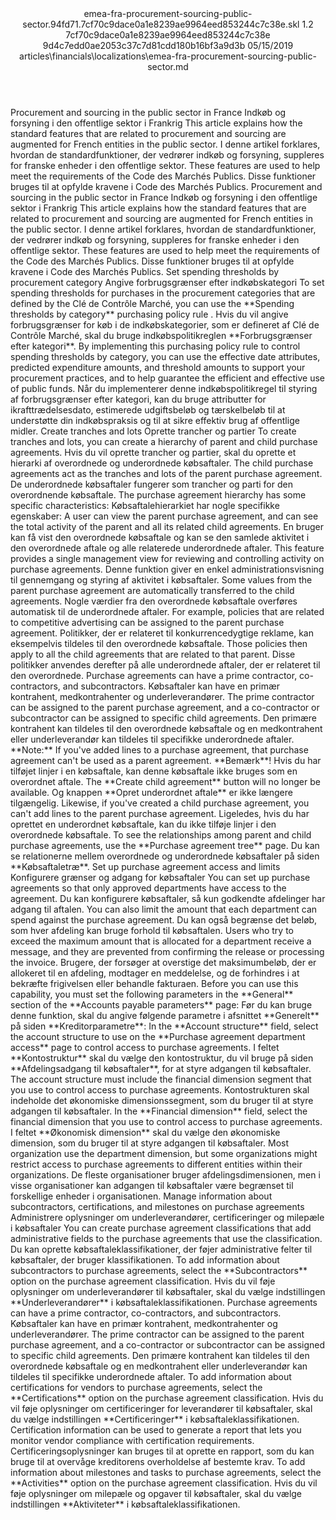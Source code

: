 <?xml version="1.0" encoding="UTF-8"?>
<xliff xmlns:logoport="urn:logoport:xliffeditor:xliff-extras:1.0" xmlns:xsi="http://www.w3.org/2001/XMLSchema-instance" xmlns="urn:oasis:names:tc:xliff:document:1.2" xmlns:xliffext="urn:microsoft:content:schema:xliffextensions" version="1.2" xsi:schemaLocation="urn:oasis:names:tc:xliff:document:1.2 xliff-core-1.2-transitional.xsd">
  <file datatype="xml" source-language="en-US" original="emea-fra-procurement-sourcing-public-sector.md" target-language="da-DK">
    <header>
      <tool tool-company="Microsoft" tool-version="1.0-7889195" tool-name="mdxliff" tool-id="mdxliff"/>
      <xliffext:skl_file_name>emea-fra-procurement-sourcing-public-sector.94fd71.7cf70c9dace0a1e8239ae9964eed853244c7c38e.skl</xliffext:skl_file_name>
      <xliffext:version>1.2</xliffext:version>
      <xliffext:ms.openlocfilehash>7cf70c9dace0a1e8239ae9964eed853244c7c38e</xliffext:ms.openlocfilehash>
      <xliffext:ms.sourcegitcommit>9d4c7edd0ae2053c37c7d81cdd180b16bf3a9d3b</xliffext:ms.sourcegitcommit>
      <xliffext:ms.lasthandoff>05/15/2019</xliffext:ms.lasthandoff>
      <xliffext:ms.openlocfilepath>articles\financials\localizations\emea-fra-procurement-sourcing-public-sector.md</xliffext:ms.openlocfilepath>
    </header>
    <body>
      <group extype="content" id="content">
        <trans-unit xml:space="preserve" translate="yes" id="101" restype="x-metadata">
          <source>Procurement and sourcing in the public sector in France</source>
        <target logoport:matchpercent="101" state="translated" state-qualifier="leveraged-tm">Indkøb og forsyning i den offentlige sektor i Frankrig</target></trans-unit>
        <trans-unit xml:space="preserve" translate="yes" id="102" restype="x-metadata">
          <source>This article explains how the standard features that are related to procurement and sourcing are augmented for French entities in the public sector.</source>
        <target logoport:matchpercent="101" state="translated" state-qualifier="leveraged-tm">I denne artikel forklares, hvordan de standardfunktioner, der vedrører indkøb og forsyning, suppleres for franske enheder i den offentlige sektor.</target></trans-unit>
        <trans-unit xml:space="preserve" translate="yes" id="103" restype="x-metadata">
          <source>These features are used to help meet the requirements of the Code des Marchés Publics.</source>
        <target logoport:matchpercent="101" state="translated" state-qualifier="leveraged-tm">Disse funktioner bruges til at opfylde kravene i Code des Marchés Publics.</target></trans-unit>
        <trans-unit xml:space="preserve" translate="yes" id="104">
          <source>Procurement and sourcing in the public sector in France</source>
        <target logoport:matchpercent="101" state="translated" state-qualifier="leveraged-tm">Indkøb og forsyning i den offentlige sektor i Frankrig</target></trans-unit>
        <trans-unit xml:space="preserve" translate="yes" id="105">
          <source>This article explains how the standard features that are related to procurement and sourcing are augmented for French entities in the public sector.</source>
        <target logoport:matchpercent="101" state="translated" state-qualifier="leveraged-tm">I denne artikel forklares, hvordan de standardfunktioner, der vedrører indkøb og forsyning, suppleres for franske enheder i den offentlige sektor.</target></trans-unit>
        <trans-unit xml:space="preserve" translate="yes" id="106">
          <source>These features are used to help meet the requirements of the Code des Marchés Publics.</source>
        <target logoport:matchpercent="101" state="translated" state-qualifier="leveraged-tm">Disse funktioner bruges til at opfylde kravene i Code des Marchés Publics.</target></trans-unit>
        <trans-unit xml:space="preserve" translate="yes" id="107">
          <source>Set spending thresholds by procurement category</source>
        <target logoport:matchpercent="101" state="translated" state-qualifier="leveraged-tm">Angive forbrugsgrænser efter indkøbskategori</target></trans-unit>
        <trans-unit xml:space="preserve" translate="yes" id="108">
          <source>To set spending thresholds for purchases in the procurement categories that are defined by the Clé de Contrôle Marché, you can use the <bpt id="p1">**</bpt>Spending thresholds by category<ept id="p1">**</ept> purchasing policy rule .</source>
        <target logoport:matchpercent="101" state="translated" state-qualifier="leveraged-tm">Hvis du vil angive forbrugsgrænser for køb i de indkøbskategorier, som er defineret af Clé de Contrôle Marché, skal du bruge indkøbspolitikreglen <bpt id="p1">**</bpt>Forbrugsgrænser efter kategori<ept id="p1">**</ept>.</target></trans-unit>
        <trans-unit xml:space="preserve" translate="yes" id="109">
          <source>By implementing this purchasing policy rule to control spending thresholds by category, you can use the effective date attributes, predicted expenditure amounts, and threshold amounts to support your procurement practices, and to help guarantee the efficient and effective use of public funds.</source>
        <target logoport:matchpercent="101" state="translated" state-qualifier="leveraged-tm">Når du implementerer denne indkøbspolitikregel til styring af forbrugsgrænser efter kategori, kan du bruge attributter for ikrafttrædelsesdato, estimerede udgiftsbeløb og tærskelbeløb til at understøtte din indkøbspraksis og til at sikre effektiv brug af offentlige midler.</target></trans-unit>
        <trans-unit xml:space="preserve" translate="yes" id="110">
          <source>Create tranches and lots</source>
        <target logoport:matchpercent="101" state="translated" state-qualifier="leveraged-tm">Oprette trancher og partier</target></trans-unit>
        <trans-unit xml:space="preserve" translate="yes" id="111">
          <source>To create tranches and lots, you can create a hierarchy of parent and child purchase agreements.</source>
        <target logoport:matchpercent="101" state="translated" state-qualifier="leveraged-tm">Hvis du vil oprette trancher og partier, skal du oprette et hierarki af overordnede og underordnede købsaftaler.</target></trans-unit>
        <trans-unit xml:space="preserve" translate="yes" id="112">
          <source>The child purchase agreements act as the tranches and lots of the parent purchase agreement.</source>
        <target logoport:matchpercent="101" state="translated" state-qualifier="leveraged-tm">De underordnede købsaftaler fungerer som trancher og parti for den overordnende købsaftale.</target></trans-unit>
        <trans-unit xml:space="preserve" translate="yes" id="113">
          <source>The purchase agreement hierarchy has some specific characteristics:</source>
        <target logoport:matchpercent="101" state="translated" state-qualifier="leveraged-tm">Købsaftalehierarkiet har nogle specifikke egenskaber:</target></trans-unit>
        <trans-unit xml:space="preserve" translate="yes" id="114">
          <source>A user can view the parent purchase agreement, and can see the total activity of the parent and all its related child agreements.</source>
        <target logoport:matchpercent="101" state="translated" state-qualifier="leveraged-tm">En bruger kan få vist den overordnede købsaftale og kan se den samlede aktivitet i den overordnede aftale og alle relaterede underordnede aftaler.</target></trans-unit>
        <trans-unit xml:space="preserve" translate="yes" id="115">
          <source>This feature provides a single management view for reviewing and controlling activity on purchase agreements.</source>
        <target logoport:matchpercent="101" state="translated" state-qualifier="leveraged-tm">Denne funktion giver en enkel administrationsvisning til gennemgang og styring af aktivitet i købsaftaler.</target></trans-unit>
        <trans-unit xml:space="preserve" translate="yes" id="116">
          <source>Some values from the parent purchase agreement are automatically transferred to the child agreements.</source>
        <target logoport:matchpercent="101" state="translated" state-qualifier="leveraged-tm">Nogle værdier fra den overordnede købsaftale overføres automatisk til de underordnede aftaler.</target></trans-unit>
        <trans-unit xml:space="preserve" translate="yes" id="117">
          <source>For example, policies that are related to competitive advertising can be assigned to the parent purchase agreement.</source>
        <target logoport:matchpercent="101" state="translated" state-qualifier="leveraged-tm">Politikker, der er relateret til konkurrencedygtige reklame, kan eksempelvis tildeles til den overordnede købsaftale.</target></trans-unit>
        <trans-unit xml:space="preserve" translate="yes" id="118">
          <source>Those policies then apply to all the child agreements that are related to that parent.</source>
        <target logoport:matchpercent="101" state="translated" state-qualifier="leveraged-tm">Disse politikker anvendes derefter på alle underordnede aftaler, der er relateret til den overordnede.</target></trans-unit>
        <trans-unit xml:space="preserve" translate="yes" id="119">
          <source>Purchase agreements can have a prime contractor, co-contractors, and subcontractors.</source>
        <target logoport:matchpercent="101" state="translated" state-qualifier="leveraged-tm">Købsaftaler kan have en primær kontrahent, medkontrahenter og underleverandører.</target></trans-unit>
        <trans-unit xml:space="preserve" translate="yes" id="120">
          <source>The prime contractor can be assigned to the parent purchase agreement, and a co-contractor or subcontractor can be assigned to specific child agreements.</source>
        <target logoport:matchpercent="101" state="translated" state-qualifier="leveraged-tm">Den primære kontrahent kan tildeles til den overordnede købsaftale og en medkontrahent eller underleverandør kan tildeles til specifikke underordnede aftaler.</target></trans-unit>
        <trans-unit xml:space="preserve" translate="yes" id="121">
          <source><bpt id="p1">**</bpt>Note:<ept id="p1">**</ept> If you've added lines to a purchase agreement, that purchase agreement can't be used as a parent agreement.</source>
        <target logoport:matchpercent="101" state="translated" state-qualifier="leveraged-tm"><bpt id="p1">**</bpt>Bemærk<ept id="p1">**</ept>! Hvis du har tilføjet linjer i en købsaftale, kan denne købsaftale ikke bruges som en overordnet aftale.</target></trans-unit>
        <trans-unit xml:space="preserve" translate="yes" id="122">
          <source>The <bpt id="p1">**</bpt>Create child agreement<ept id="p1">**</ept> button will no longer be available.</source>
        <target logoport:matchpercent="101" state="translated" state-qualifier="leveraged-tm">Og knappen <bpt id="p1">**</bpt>Opret underordnet aftale<ept id="p1">**</ept> er ikke længere tilgængelig.</target></trans-unit>
        <trans-unit xml:space="preserve" translate="yes" id="123">
          <source>Likewise, if you've created a child purchase agreement, you can't add lines to the parent purchase agreement.</source>
        <target logoport:matchpercent="101" state="translated" state-qualifier="leveraged-tm">Ligeledes, hvis du har oprettet en underordnet købsaftale, kan du ikke tilføje linjer i den overordnede købsaftale.</target></trans-unit>
        <trans-unit xml:space="preserve" translate="yes" id="124">
          <source>To see the relationships among parent and child purchase agreements, use the <bpt id="p1">**</bpt>Purchase agreement tree<ept id="p1">**</ept> page.</source>
        <target logoport:matchpercent="101" state="translated" state-qualifier="leveraged-tm">Du kan se relationerne mellem overordnede og underordnede købsaftaler på siden <bpt id="p1">**</bpt>Købsaftaletræ<ept id="p1">**</ept>.</target></trans-unit>
        <trans-unit xml:space="preserve" translate="yes" id="125">
          <source>Set up purchase agreement access and limits</source>
        <target logoport:matchpercent="101" state="translated" state-qualifier="leveraged-tm">Konfigurere grænser og adgang for købsaftaler</target></trans-unit>
        <trans-unit xml:space="preserve" translate="yes" id="126">
          <source>You can set up purchase agreements so that only approved departments have access to the agreement.</source>
        <target logoport:matchpercent="101" state="translated" state-qualifier="leveraged-tm">Du kan konfigurere købsaftaler, så kun godkendte afdelinger har adgang til aftalen.</target></trans-unit>
        <trans-unit xml:space="preserve" translate="yes" id="127">
          <source>You can also limit the amount that each department can spend against the purchase agreement.</source>
        <target logoport:matchpercent="101" state="translated" state-qualifier="leveraged-tm">Du kan også begrænse det beløb, som hver afdeling kan bruge forhold til købsaftalen.</target></trans-unit>
        <trans-unit xml:space="preserve" translate="yes" id="128">
          <source>Users who try to exceed the maximum amount that is allocated for a department receive a message, and they are prevented from confirming the release or processing the invoice.</source>
        <target logoport:matchpercent="101" state="translated" state-qualifier="leveraged-tm">Brugere, der forsøger at overstige det maksimumbeløb, der er allokeret til en afdeling, modtager en meddelelse, og de forhindres i at bekræfte frigivelsen eller behandle fakturaen.</target></trans-unit>
        <trans-unit xml:space="preserve" translate="yes" id="129">
          <source>Before you can use this capability, you must set the following parameters in the <bpt id="p1">**</bpt>General<ept id="p1">**</ept> section of the <bpt id="p2">**</bpt>Accounts payable parameters<ept id="p2">**</ept> page:</source>
        <target logoport:matchpercent="101" state="translated" state-qualifier="leveraged-tm">Før du kan bruge denne funktion, skal du angive følgende parametre i afsnittet <bpt id="p1">**</bpt>Generelt<ept id="p1">**</ept> på siden <bpt id="p2">**</bpt>Kreditorparametre<ept id="p2">**</ept>:</target></trans-unit>
        <trans-unit xml:space="preserve" translate="yes" id="130">
          <source>In the <bpt id="p1">**</bpt>Account structure<ept id="p1">**</ept> field, select the account structure to use on the <bpt id="p2">**</bpt>Purchase agreement department access<ept id="p2">**</ept> page to control access to purchase agreements.</source>
        <target logoport:matchpercent="101" state="translated" state-qualifier="leveraged-tm">I feltet <bpt id="p1">**</bpt>Kontostruktur<ept id="p1">**</ept> skal du vælge den kontostruktur, du vil bruge på siden <bpt id="p2">**</bpt>Afdelingsadgang til købsaftaler<ept id="p2">**</ept>, for at styre adgangen til købsaftaler.</target></trans-unit>
        <trans-unit xml:space="preserve" translate="yes" id="131">
          <source>The account structure must include the financial dimension segment that you use to control access to purchase agreements.</source>
        <target logoport:matchpercent="101" state="translated" state-qualifier="leveraged-tm">Kontostrukturen skal indeholde det økonomiske dimensionssegment, som du bruger til at styre adgangen til købsaftaler.</target></trans-unit>
        <trans-unit xml:space="preserve" translate="yes" id="132">
          <source>In the <bpt id="p1">**</bpt>Financial dimension<ept id="p1">**</ept> field, select the financial dimension that you use to control access to purchase agreements.</source>
        <target logoport:matchpercent="101" state="translated" state-qualifier="leveraged-tm">I feltet <bpt id="p1">**</bpt>Økonomisk dimension<ept id="p1">**</ept> skal du vælge den økonomiske dimension, som du bruger til at styre adgangen til købsaftaler.</target></trans-unit>
        <trans-unit xml:space="preserve" translate="yes" id="133">
          <source>Most organization use the department dimension, but some organizations might restrict access to purchase agreements to different entities within their organizations.</source>
        <target logoport:matchpercent="101" state="translated" state-qualifier="leveraged-tm">De fleste organisationer bruger afdelingsdimensionen, men i visse organisationer kan adgangen til købsaftaler være begrænset til forskellige enheder i organisationen.</target></trans-unit>
        <trans-unit xml:space="preserve" translate="yes" id="134">
          <source>Manage information about subcontractors, certifications, and milestones on purchase agreements</source>
        <target logoport:matchpercent="101" state="translated" state-qualifier="leveraged-tm">Administrere oplysninger om underleverandører, certificeringer og milepæle i købsaftaler</target></trans-unit>
        <trans-unit xml:space="preserve" translate="yes" id="135">
          <source>You can create purchase agreement classifications that add administrative fields to the purchase agreements that use the classification.</source>
        <target logoport:matchpercent="101" state="translated" state-qualifier="leveraged-tm">Du kan oprette købsaftaleklassifikationer, der føjer administrative felter til købsaftaler, der bruger klassifikationen.</target></trans-unit>
        <trans-unit xml:space="preserve" translate="yes" id="136">
          <source>To add information about subcontractors to purchase agreements, select the <bpt id="p1">**</bpt>Subcontractors<ept id="p1">**</ept> option on the purchase agreement classification.</source>
        <target logoport:matchpercent="101" state="translated" state-qualifier="leveraged-tm">Hvis du vil føje oplysninger om underleverandører til købsaftaler, skal du vælge indstillingen <bpt id="p1">**</bpt>Underleverandører<ept id="p1">**</ept> i købsaftaleklassifikationen.</target></trans-unit>
        <trans-unit xml:space="preserve" translate="yes" id="137">
          <source>Purchase agreements can have a prime contractor, co-contractors, and subcontractors.</source>
        <target logoport:matchpercent="101" state="translated" state-qualifier="leveraged-tm">Købsaftaler kan have en primær kontrahent, medkontrahenter og underleverandører.</target></trans-unit>
        <trans-unit xml:space="preserve" translate="yes" id="138">
          <source>The prime contractor can be assigned to the parent purchase agreement, and a co-contractor or subcontractor can be assigned to specific child agreements.</source>
        <target logoport:matchpercent="101" state="translated" state-qualifier="leveraged-tm">Den primære kontrahent kan tildeles til den overordnede købsaftale og en medkontrahent eller underleverandør kan tildeles til specifikke underordnede aftaler.</target></trans-unit>
        <trans-unit xml:space="preserve" translate="yes" id="139">
          <source>To add information about certifications for vendors to purchase agreements, select the <bpt id="p1">**</bpt>Certifications<ept id="p1">**</ept> option on the purchase agreement classification.</source>
        <target logoport:matchpercent="101" state="translated" state-qualifier="leveraged-tm">Hvis du vil føje oplysninger om certificeringer for leverandører til købsaftaler, skal du vælge indstillingen <bpt id="p1">**</bpt>Certificeringer<ept id="p1">**</ept> i købsaftaleklassifikationen.</target></trans-unit>
        <trans-unit xml:space="preserve" translate="yes" id="140">
          <source>Certification information can be used to generate a report that lets you monitor vendor compliance with certification requirements.</source>
        <target logoport:matchpercent="101" state="translated" state-qualifier="leveraged-tm">Certificeringsoplysninger kan bruges til at oprette en rapport, som du kan bruge til at overvåge kreditorens overholdelse af bestemte krav.</target></trans-unit>
        <trans-unit xml:space="preserve" translate="yes" id="141">
          <source>To add information about milestones and tasks to purchase agreements, select the <bpt id="p1">**</bpt>Activities<ept id="p1">**</ept> option on the purchase agreement classification.</source>
        <target logoport:matchpercent="101" state="translated" state-qualifier="leveraged-tm">Hvis du vil føje oplysninger om milepæle og opgaver til købsaftaler, skal du vælge indstillingen <bpt id="p1">**</bpt>Aktiviteter<ept id="p1">**</ept> i købsaftaleklassifikationen.</target></trans-unit>
      </group>
    </body>
  </file>
</xliff>